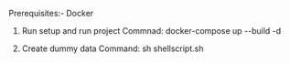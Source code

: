Prerequisites:- Docker

1. Run setup and run project
   Commnad: docker-compose up --build -d

2. Create dummy data
   Command: sh shellscript.sh
